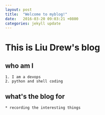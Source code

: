 ```yaml
---
layout: post
title:  "Welcome to myblog!"
date:   2016-03-20 09:03:21 +0800
categories: jekyll update
---
```


# This is Liu Drew's blog

## who am I
    1. I am a devops
    2. python and shell coding

## what's the blog for
    * recording the interesting things
